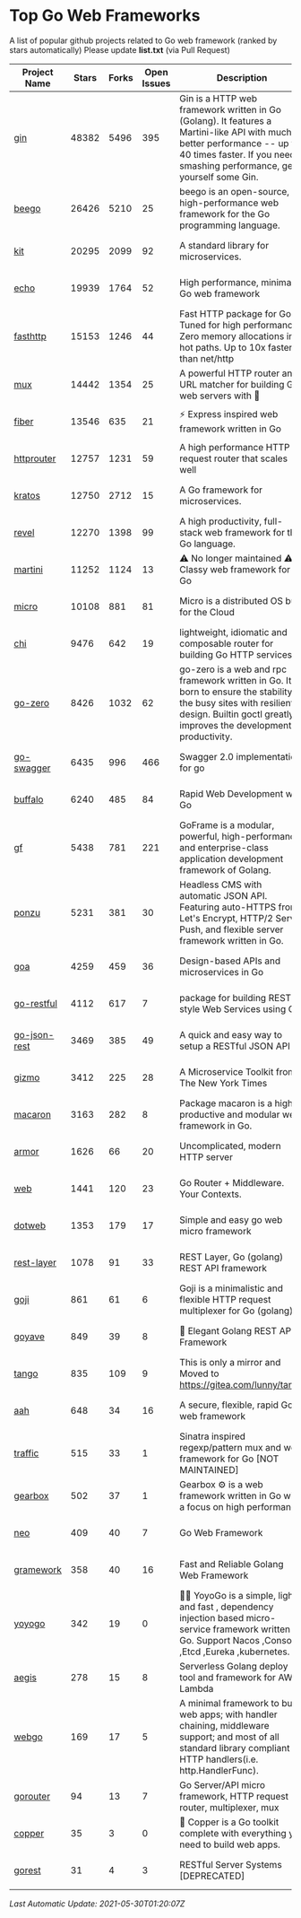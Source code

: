# Top Go Web Frameworks
A list of popular github projects related to Go web framework (ranked by stars automatically)
Please update **list.txt** (via Pull Request)

| Project Name | Stars | Forks | Open Issues | Description | Last Commit |
| ------------ | ----- | ----- | ----------- | ----------- | ----------- |
| [gin](https://github.com/gin-gonic/gin) | 48382 | 5496 | 395 | Gin is a HTTP web framework written in Go (Golang). It features a Martini-like API with much better performance -- up to 40 times faster. If you need smashing performance, get yourself some Gin. | 2021-05-28 02:03:59 |
| [beego](https://github.com/beego/beego) | 26426 | 5210 | 25 | beego is an open-source, high-performance web framework for the Go programming language. | 2021-05-27 06:09:34 |
| [kit](https://github.com/go-kit/kit) | 20295 | 2099 | 92 | A standard library for microservices. | 2021-05-07 12:02:54 |
| [echo](https://github.com/labstack/echo) | 19939 | 1764 | 52 | High performance, minimalist Go web framework | 2021-05-25 12:50:49 |
| [fasthttp](https://github.com/valyala/fasthttp) | 15153 | 1246 | 44 | Fast HTTP package for Go. Tuned for high performance. Zero memory allocations in hot paths. Up to 10x faster than net/http | 2021-05-26 07:09:50 |
| [mux](https://github.com/gorilla/mux) | 14442 | 1354 | 25 | A powerful HTTP router and URL matcher for building Go web servers with 🦍 | 2020-09-12 19:20:56 |
| [fiber](https://github.com/gofiber/fiber) | 13546 | 635 | 21 | ⚡️ Express inspired web framework written in Go | 2021-05-29 00:48:25 |
| [httprouter](https://github.com/julienschmidt/httprouter) | 12757 | 1231 | 59 | A high performance HTTP request router that scales well | 2020-09-21 13:50:23 |
| [kratos](https://github.com/go-kratos/kratos) | 12750 | 2712 | 15 | A Go framework for microservices. | 2021-05-29 15:52:05 |
| [revel](https://github.com/revel/revel) | 12270 | 1398 | 99 | A high productivity, full-stack web framework for the Go language. | 2020-07-12 05:57:36 |
| [martini](https://github.com/go-martini/martini) | 11252 | 1124 | 13 | ⚠️ No longer maintained ⚠️  Classy web framework for Go | 2017-01-21 21:58:54 |
| [micro](https://github.com/micro/micro) | 10108 | 881 | 81 | Micro is a distributed OS built for the Cloud | 2021-05-28 15:19:39 |
| [chi](https://github.com/go-chi/chi) | 9476 | 642 | 19 | lightweight, idiomatic and composable router for building Go HTTP services | 2021-04-29 22:40:05 |
| [go-zero](https://github.com/tal-tech/go-zero) | 8426 | 1032 | 62 | go-zero is a web and rpc framework written in Go. It's born to ensure the stability of the busy sites with resilient design. Builtin goctl greatly improves the development productivity. | 2021-05-29 15:58:43 |
| [go-swagger](https://github.com/go-swagger/go-swagger) | 6435 | 996 | 466 | Swagger 2.0 implementation for go | 2021-04-18 22:09:06 |
| [buffalo](https://github.com/gobuffalo/buffalo) | 6240 | 485 | 84 | Rapid Web Development w/ Go | 2021-04-26 13:14:08 |
| [gf](https://github.com/gogf/gf) | 5438 | 781 | 221 | GoFrame is a modular, powerful, high-performance and enterprise-class application development framework of Golang.  | 2021-05-29 09:26:08 |
| [ponzu](https://github.com/ponzu-cms/ponzu) | 5231 | 381 | 30 | Headless CMS with automatic JSON API. Featuring auto-HTTPS from Let's Encrypt, HTTP/2 Server Push, and flexible server framework written in Go. | 2020-01-02 00:14:32 |
| [goa](https://github.com/goadesign/goa) | 4259 | 459 | 36 | Design-based APIs and microservices in Go | 2021-05-28 03:39:15 |
| [go-restful](https://github.com/emicklei/go-restful) | 4112 | 617 | 7 | package for building REST-style Web Services using Go | 2021-04-12 10:22:02 |
| [go-json-rest](https://github.com/ant0ine/go-json-rest) | 3469 | 385 | 49 | A quick and easy way to setup a RESTful JSON API | 2017-09-13 04:12:08 |
| [gizmo](https://github.com/nytimes/gizmo) | 3412 | 225 | 28 | A Microservice Toolkit from The New York Times | 2021-04-30 15:27:05 |
| [macaron](https://github.com/go-macaron/macaron) | 3163 | 282 | 8 | Package macaron is a high productive and modular web framework in Go. | 2020-11-13 12:00:30 |
| [armor](https://github.com/labstack/armor) | 1626 | 66 | 20 | Uncomplicated, modern HTTP server | 2019-08-03 18:10:09 |
| [web](https://github.com/gocraft/web) | 1441 | 120 | 23 | Go Router + Middleware. Your Contexts. | 2019-02-07 15:06:52 |
| [dotweb](https://github.com/devfeel/dotweb) | 1353 | 179 | 17 | Simple and easy go web micro framework | 2021-04-20 05:49:58 |
| [rest-layer](https://github.com/rs/rest-layer) | 1078 | 91 | 33 | REST Layer, Go (golang) REST API framework | 2019-12-05 10:17:11 |
| [goji](https://github.com/goji/goji) | 861 | 61 | 6 | Goji is a minimalistic and flexible HTTP request multiplexer for Go (golang) | 2019-01-26 23:58:29 |
| [goyave](https://github.com/go-goyave/goyave) | 849 | 39 | 8 | 🍐 Elegant Golang REST API Framework | 2021-05-28 14:18:51 |
| [tango](https://github.com/lunny/tango) | 835 | 109 | 9 | This is only a mirror and Moved to https://gitea.com/lunny/tango | 2019-05-17 03:31:10 |
| [aah](https://github.com/go-aah/aah) | 648 | 34 | 16 | A secure, flexible, rapid Go web framework | 2020-09-02 02:31:20 |
| [traffic](https://github.com/gravityblast/traffic) | 515 | 33 | 1 | Sinatra inspired regexp/pattern mux and web framework for Go [NOT MAINTAINED] | 2015-11-26 21:31:07 |
| [gearbox](https://github.com/gogearbox/gearbox) | 502 | 37 | 1 | Gearbox :gear: is a web framework written in Go with a focus on high performance | 2021-05-24 08:29:23 |
| [neo](https://github.com/ivpusic/neo) | 409 | 40 | 7 | Go Web Framework | 2017-08-14 23:54:31 |
| [gramework](https://github.com/gramework/gramework) | 358 | 40 | 16 | Fast and Reliable Golang Web Framework | 2020-01-21 17:51:59 |
| [yoyogo](https://github.com/yoyofx/yoyogo) | 342 | 19 | 0 | 🦄🌈 YoyoGo is a simple, light and fast , dependency injection based micro-service framework written in Go. Support Nacos ,Consoul ,Etcd ,Eureka ,kubernetes. | 2021-05-26 09:43:11 |
| [aegis](https://github.com/tmaiaroto/aegis) | 278 | 15 | 8 | Serverless Golang deploy tool and framework for AWS Lambda | 2019-07-28 17:59:41 |
| [webgo](https://github.com/bnkamalesh/webgo) | 169 | 17 | 5 | A minimal framework to build web apps; with handler chaining, middleware support; and most of all standard library compliant HTTP handlers(i.e. http.HandlerFunc). | 2021-02-14 13:44:10 |
| [gorouter](https://github.com/vardius/gorouter) | 94 | 13 | 7 | Go Server/API micro framework, HTTP request router, multiplexer, mux | 2020-11-27 11:13:46 |
| [copper](https://github.com/gocopper/copper) | 35 | 3 | 0 | 🚀‏‏‎    ‎‏‏‎‏‏‎‎‎‎‎‎Copper is a Go toolkit complete with everything you need to build web apps. | 2021-05-21 00:17:06 |
| [gorest](https://github.com/tideland/gorest) | 31 | 4 | 3 | RESTful Server Systems [DEPRECATED] | 2017-11-10 13:00:37 |

*Last Automatic Update: 2021-05-30T01:20:07Z*
